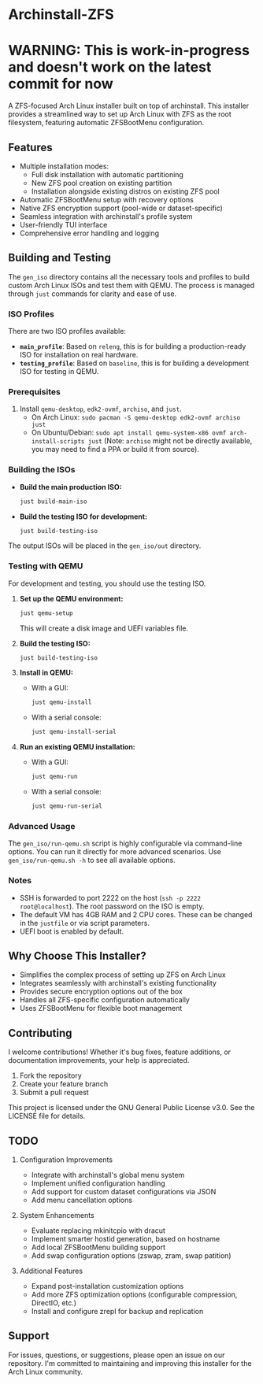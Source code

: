 # Archinstall-ZFS

# WARNING: This is work-in-progress and doesn't work on the latest commit for now

A ZFS-focused Arch Linux installer built on top of archinstall. This installer provides a streamlined way to set up Arch Linux with ZFS as the root filesystem, featuring automatic ZFSBootMenu configuration.

## Features

- Multiple installation modes:
  - Full disk installation with automatic partitioning
  - New ZFS pool creation on existing partition
  - Installation alongside existing distros on existing ZFS pool
- Automatic ZFSBootMenu setup with recovery options
- Native ZFS encryption support (pool-wide or dataset-specific)
- Seamless integration with archinstall's profile system
- User-friendly TUI interface
- Comprehensive error handling and logging

## Building and Testing

The `gen_iso` directory contains all the necessary tools and profiles to build custom Arch Linux ISOs and test them with QEMU. The process is managed through `just` commands for clarity and ease of use.

### ISO Profiles

There are two ISO profiles available:
- **`main_profile`**: Based on `releng`, this is for building a production-ready ISO for installation on real hardware.
- **`testing_profile`**: Based on `baseline`, this is for building a development ISO for testing in QEMU.

### Prerequisites

1. Install `qemu-desktop`, `edk2-ovmf`, `archiso`, and `just`.
   - On Arch Linux: `sudo pacman -S qemu-desktop edk2-ovmf archiso just`
   - On Ubuntu/Debian: `sudo apt install qemu-system-x86 ovmf arch-install-scripts just` (Note: `archiso` might not be directly available, you may need to find a PPA or build it from source).

### Building the ISOs

- **Build the main production ISO:**
  ```bash
  just build-main-iso
  ```

- **Build the testing ISO for development:**
  ```bash
  just build-testing-iso
  ```

The output ISOs will be placed in the `gen_iso/out` directory.

### Testing with QEMU

For development and testing, you should use the testing ISO.

1.  **Set up the QEMU environment:**
    ```bash
    just qemu-setup
    ```
    This will create a disk image and UEFI variables file.

2.  **Build the testing ISO:**
    ```bash
    just build-testing-iso
    ```

3.  **Install in QEMU:**
    - With a GUI:
      ```bash
      just qemu-install
      ```
    - With a serial console:
      ```bash
      just qemu-install-serial
      ```

4.  **Run an existing QEMU installation:**
    - With a GUI:
      ```bash
      just qemu-run
      ```
    - With a serial console:
      ```bash
      just qemu-run-serial
      ```

### Advanced Usage

The `gen_iso/run-qemu.sh` script is highly configurable via command-line options. You can run it directly for more advanced scenarios. Use `gen_iso/run-qemu.sh -h` to see all available options.

### Notes

- SSH is forwarded to port 2222 on the host (`ssh -p 2222 root@localhost`). The root password on the ISO is empty.
- The default VM has 4GB RAM and 2 CPU cores. These can be changed in the `justfile` or via script parameters.
- UEFI boot is enabled by default.

## Why Choose This Installer?

- Simplifies the complex process of setting up ZFS on Arch Linux
- Integrates seamlessly with archinstall's existing functionality
- Provides secure encryption options out of the box
- Handles all ZFS-specific configuration automatically
- Uses ZFSBootMenu for flexible boot management

## Contributing

I welcome contributions! Whether it's bug fixes, feature additions, or documentation improvements, your help is appreciated.

1. Fork the repository
2. Create your feature branch
3. Submit a pull request

This project is licensed under the GNU General Public License v3.0. See the LICENSE file for details.

## TODO

1. Configuration Improvements
   - Integrate with archinstall's global menu system
   - Implement unified configuration handling
   - Add support for custom dataset configurations via JSON
   - Add menu cancellation options

2. System Enhancements
   - Evaluate replacing mkinitcpio with dracut
   - Implement smarter hostid generation, based on hostname
   - Add local ZFSBootMenu building support
   - Add swap configuration options (zswap, zram, swap patition)

3. Additional Features
   - Expand post-installation customization options
   - Add more ZFS optimization options (configurable compression, DirectIO, etc.)
   - Install and configure zrepl for backup and replication

## Support

For issues, questions, or suggestions, please open an issue on our repository. I'm committed to maintaining and improving this installer for the Arch Linux community.
